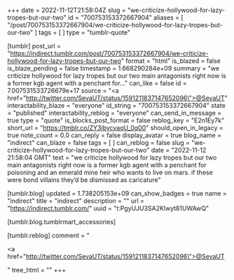 +++
date = 2022-11-12T21:58:04Z
slug = "we-criticize-hollywood-for-lazy-tropes-but-our-two"
id = "700753153372667904"
aliases = [ "/post/700753153372667904/we-criticize-hollywood-for-lazy-tropes-but-our-two" ]
tags = [ ]
type = "tumblr-quote"

[tumblr]
post_url = "https://indirect.tumblr.com/post/700753153372667904/we-criticize-hollywood-for-lazy-tropes-but-our-two"
format = "html"
is_blazed = false
is_blaze_pending = false
timestamp = 1.668290284e+09
summary = "we criticize hollywood for lazy tropes but our two main antagonists right now is a former kgb agent with a penchant for..."
can_like = false
id = 7.007531533726679e+17
source = "<a href=\"http://twitter.com/SevaUT/status/1591211837147652096\">@SevaUT</a>"
interactability_blaze = "everyone"
id_string = "700753153372667904"
state = "published"
interactability_reblog = "everyone"
can_send_in_message = true
type = "quote"
is_blocks_post_format = false
reblog_key = "E2n1Ey7k"
short_url = "https://tmblr.co/ZY3jbycvaqU_0q00"
should_open_in_legacy = true
note_count = 0.0
can_reply = false
display_avatar = true
blog_name = "indirect"
can_blaze = false
tags = [ ]
can_reblog = false
slug = "we-criticize-hollywood-for-lazy-tropes-but-our-two"
date = "2022-11-12 21:58:04 GMT"
text = "we criticize hollywood for lazy tropes but our two main antagonists right now is a former kgb agent with a penchant for poisoning and an emerald mine heir who wants to live on mars. if these were bond villains they’d be dismissed as caricature"

[tumblr.blog]
updated = 1.738205153e+09
can_show_badges = true
name = "indirect"
title = "indirect"
description = ""
url = "https://indirect.tumblr.com/"
uuid = "t:PgyUJU3SA2Klwyt81UWAwQ"

[tumblr.blog.tumblrmart_accessories]

[tumblr.reblog]
comment = "<p><a href=\"http://twitter.com/SevaUT/status/1591211837147652096\">@SevaUT</a></p>"
tree_html = ""
+++
